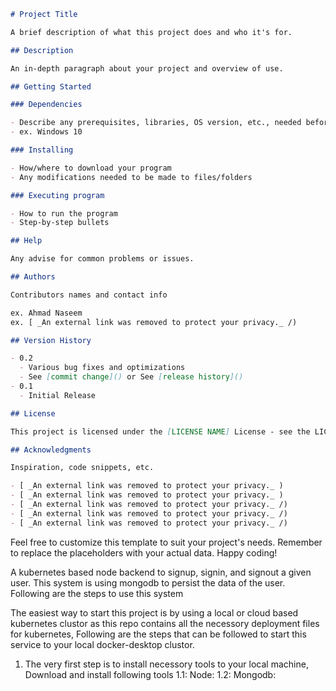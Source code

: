 ```markdown
# Project Title

A brief description of what this project does and who it's for.

## Description

An in-depth paragraph about your project and overview of use.

## Getting Started

### Dependencies

- Describe any prerequisites, libraries, OS version, etc., needed before installing the program.
- ex. Windows 10

### Installing

- How/where to download your program
- Any modifications needed to be made to files/folders

### Executing program

- How to run the program
- Step-by-step bullets
```

```markdown
## Help

Any advise for common problems or issues.
```

```markdown
## Authors

Contributors names and contact info

ex. Ahmad Naseem
ex. [ _An external link was removed to protect your privacy._ /)
```

```markdown
## Version History

- 0.2
  - Various bug fixes and optimizations
  - See [commit change]() or See [release history]()
- 0.1
  - Initial Release
```

```markdown
## License

This project is licensed under the [LICENSE NAME] License - see the LICENSE.md file for details
```

```markdown
## Acknowledgments

Inspiration, code snippets, etc.

- [ _An external link was removed to protect your privacy._ )
- [ _An external link was removed to protect your privacy._ )
- [ _An external link was removed to protect your privacy._ /)
- [ _An external link was removed to protect your privacy._ /)
- [ _An external link was removed to protect your privacy._ /)
```

Feel free to customize this template to suit your project's needs. Remember to replace the placeholders with your actual data. Happy coding!

A kubernetes based node backend to signup, signin, and signout a given user. This system is using mongodb to persist the data of the user. Following are the steps to use this system

The easiest way to start this project is by using a local or cloud based kubernetes clustor as this repo contains all the necessory deployment files for kubernetes, Following are the steps that can be followed to start this service to your local docker-desktop clustor.

1. The very first step is to install necessory tools to your local machine, Download and install following tools
   1.1: Node:
   1.2: Mongodb:
